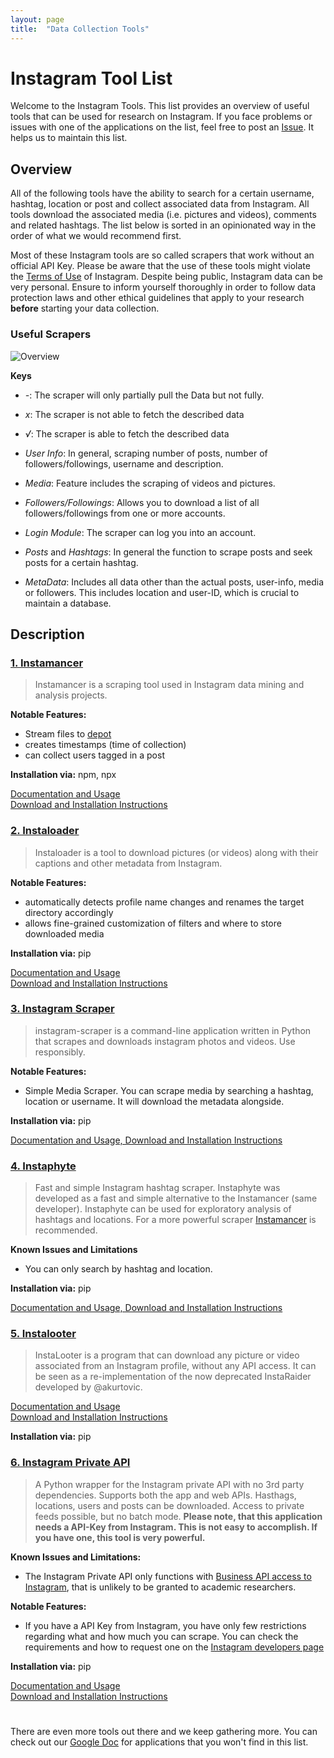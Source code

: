 ```yaml
---
layout: page
title:  "Data Collection Tools"
---
```


# Instagram Tool List


Welcome to the Instagram Tools.
This list provides an overview of useful tools that can be used for research on Instagram. If you face problems or issues with one of the applications on the list, feel free to post an [Issue](https://github.com/Leibniz-HBI/Social-Media-Observatory/issues). It helps us to maintain this list.

## Overview

All of the following tools have the ability to search for a certain username, hashtag, location or post and collect associated data from Instagram. All tools download the associated media (i.e. pictures and videos), comments and related hashtags. The list below is sorted in an opinionated way in the order of what we would recommend first.

Most of these Instagram tools are so called scrapers that work without an official API Key. Please be aware that the use of these tools might violate the [Terms of Use](https://help.instagram.com/581066165581870) of Instagram. Despite being public, Instagram data can be very personal. Ensure to inform yourself thoroughly in order to follow data protection laws and other ethical guidelines that apply to your research **before** starting your data collection.

### Useful Scrapers
![Overview](https://abload.de/img/bildschirmfoto2020-02hljxy.png)

**Keys**

* _-_: The scraper will only partially pull the Data but not fully.<br>
* _x_: The scraper is not able to fetch the described data <br>
* _√_: The scraper is able to fetch the described data

* _User Info_: In general, scraping number of posts, number of followers/followings, username and description. 
* _Media_: Feature includes the scraping of videos and pictures. 
* _Followers/Followings_: Allows you to download a list of all followers/followings from one or more accounts. 
* _Login Module_: The scraper can log you into an account. 
* _Posts_ and _Hashtags_: In general the function to scrape posts and seek posts for a certain hashtag. 
* _MetaData_: Includes all data other than the actual posts, user-info, media or followers. This includes location and user-ID, which is crucial to maintain a database.


## Description

### [1. Instamancer](https://adamsm.com/instamancer/)<br>

> Instamancer is a scraping tool used in Instagram data mining and analysis projects.

**Notable Features:**

* Stream files to [depot](https://github.com/ScriptSmith/depot)  
* creates timestamps (time of collection)
* can collect users tagged in a post

**Installation via:** npm, npx

[Documentation and Usage](https://adamsm.com/instamancer/)<br>
[Download and Installation Instructions](https://github.com/ScriptSmith/instamancer)


### [2. Instaloader](https://instaloader.github.io/)<br>

> Instaloader is a tool to download pictures (or videos) along with their captions and other metadata from Instagram.

**Notable Features:**

* automatically detects profile name changes and renames the target directory accordingly
* allows fine-grained customization of filters and where to store downloaded media

**Installation via:** pip

[Documentation and Usage](https://instaloader.github.io/)<br>
[Download and Installation Instructions](https://github.com/instaloader/instaloader)
<br>

### [3. Instagram Scraper](https://github.com/rarcega/instagram-scraper)<br>

> instagram-scraper is a command-line application written in Python that scrapes and downloads 
instagram photos and videos. Use responsibly.

**Notable Features:**

* Simple Media Scraper. You can scrape media by searching a hashtag, location or username. It will download the metadata alongside. 

**Installation via:** pip 

[Documentation and Usage, Download and Installation Instructions](https://github.com/rarcega/instagram-scraper)

### [4. Instaphyte](https://github.com/ScriptSmith/instaphyte)

> Fast and simple Instagram hashtag scraper. Instaphyte was developed as a fast and simple alternative to the Instamancer (same developer). Instaphyte can be used for exploratory analysis of hashtags and locations. For a more powerful scraper [Instamancer](https://adamsm.com/instamancer/) is recommended.

**Known Issues and Limitations**
* You can only search by hashtag and location.

**Installation via:** pip

[Documentation and Usage, Download and Installation Instructions](https://github.com/ScriptSmith/instaphyte)
<br>

### [5. Instalooter](https://github.com/althonos/InstaLooter)

> InstaLooter is a program that can download any picture or video associated from an Instagram profile, without any API access. It can be seen as a re-implementation of the now deprecated InstaRaider developed by @akurtovic.

[Documentation and Usage](https://instalooter.readthedocs.io/en/latest/usage.html)<br>
[Download and Installation Instructions](https://github.com/althonos/InstaLooter)

**Installation via:** pip

### [6. Instagram Private API](https://github.com/ping/instagram_private_api)

> A Python wrapper for the Instagram private API with no 3rd party dependencies. Supports both the app and web APIs. Hasthags, locations, users and posts can be downloaded. Access to private feeds possible, but no batch mode.
**Please note, that this application needs a API-Key from Instagram. This is not easy to accomplish. If you have one, this tool is very powerful.**

**Known Issues and Limitations:**
* The Instagram Private API only functions with [Business API access to Instagram](https://www.instagram.com/developer/), that is unlikely to be granted to academic researchers. 

**Notable Features:**
* If you have a API Key from Instagram, you have only few restrictions regarding what and how much you can scrape. You can check the requirements and how to request one on the [Instagram developers page](https://www.instagram.com/developer/)

**Installation via:** pip

[Documentation and Usage](https://instagram-private-api.readthedocs.io/en/latest/)<br>
[Download and Installation Instructions](https://github.com/ping/instagram_private_api)

#

There are even more tools out there and we keep gathering more. You can check out our [Google Doc](https://docs.google.com/spreadsheets/d/1vZ6jOWoxcyockeNMDE5wbEcx_kSoSmkIqJ8olKyJfq0/edit?usp=sharing) for applications that you won't find in this list.

